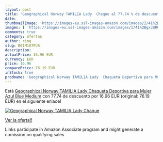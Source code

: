 ```yaml
---
layout: post
title: 'Geographical Norway TAMILIA Lady  Chaque al 77.74 % de descuento'
date: 
thumbnailImage: 'https://images-eu.ssl-images-amazon.com/images/I/41%2Bgx3BR03L._SL200_.jpg'
images: [ 'https://images-eu.ssl-images-amazon.com/images/I/41%2Bgx3BR03L._SL200_.jpg' ]
comments: true
category: ofertas
author: ring
slug: B01M187FU6
description:
actualPrice: 16.96 EUR
currency: EUR
price: 16.96
comparePrice: 76.19 EUR
inStock: true
prodname: 'Geographical Norway TAMILIA Lady  Chaqueta Deportiva para Mujer  Azul Blue  Medium'
---
```


Está [Geographical Norway TAMILIA Lady  Chaqueta Deportiva para Mujer  Azul Blue  Medium](https://www.amazon.es/dp/B01M187FU6/?tag=tolees-21) con 77.74 de descuento por 16.96 EUR (original: 76.19 EUR) en el siguiente enlace!

[![Geographical Norway TAMILIA Lady  Chaque](https://images-eu.ssl-images-amazon.com/images/I/41%2Bgx3BR03L._SL200_.jpg)](https://www.amazon.es/dp/B01M187FU6/?tag=tolees-21)

[Ver la oferta!!](https://www.amazon.es/dp/B01M187FU6/?tag=tolees-21)

Links participate in Amazon Associate program and might generate a comission on qualifying sales


